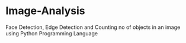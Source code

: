 # Image-Analysis
Face Detection, Edge Detection and Counting no of objects in an image using Python Programming Language
